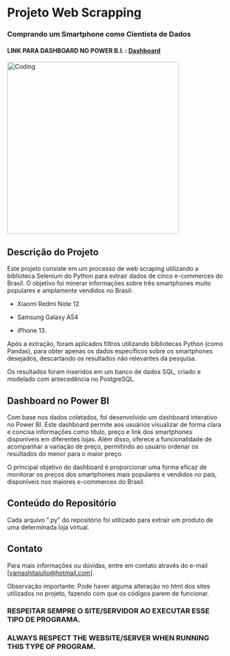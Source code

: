 # Projeto Web Scrapping
### Comprando um Smartphone como Cientista de Dados 

#### LINK PARA DASHBOARD NO POWER B.I. : [Dashboard](https://app.powerbi.com/view?r=eyJrIjoiMjU0OThlOTYtYTBjYy00MzE1LWFiMGMtOGY0MDJkODY5MDBlIiwidCI6IjE3NGZkYjA3LWY1YjYtNDc4Zi05MDdmLTY4NWY3ZDVkMGRhNCJ9)

<img align="center" alt="Coding" width="400" src="https://m.economictimes.com/thumb/msid-55632972,width-1200,height-900,resizemode-4,imgsize-109036/how-do-smartphone-users-take-their-online-buying-decisions.jpg">

## Descrição do Projeto
Este projeto consiste em um processo de web scraping utilizando a biblioteca Selenium do Python para extrair dados de cinco e-commerces do Brasil.
O objetivo foi minerar informações sobre três smartphones muito populares e amplamente vendidos no Brasil: 

- Xiaomi Redmi Note 12

- Samsung Galaxy A54

- iPhone 13.

Após a extração, foram aplicados filtros utilizando bibliotecas Python (como Pandas), para obter apenas os dados específicos sobre os smartphones desejados, descartando os resultados não relevantes da pesquisa.

Os resultados foram inseridos em um banco de dados SQL, criado e modelado com antecedência no PostgreSQL.

## Dashboard no Power BI
Com base nos dados coletados, foi desenvolvido um dashboard interativo no Power BI. 
Este dashboard permite aos usuários visualizar de forma clara e concisa informações como título, preço e link dos smartphones disponíveis em diferentes lojas. 
Além disso, oferece a funcionalidade de acompanhar a variação de preço, permitindo ao usuário ordenar os resultados do menor para o maior preço.

O principal objetivo do dashboard é proporcionar uma forma eficaz de monitorar os preços dos smartphones mais populares e vendidos no país, disponíveis nos maiores e-commerces do Brasil.

## Conteúdo do Repositório
Cada arquivo ".py" do repositório foi utilizado para extrair um produto de uma determinada loja virtual.

## Contato
Para mais informações ou dúvidas, entre em contato através do e-mail [yamashitajulio@hotmail.com].

Observação importante: Pode haver alguma alteração no html dos sites utilizados no projeto, fazendo com que os códigos parem de funcionar. 

### RESPEITAR SEMPRE O SITE/SERVIDOR AO EXECUTAR ESSE TIPO DE PROGRAMA.
### ALWAYS RESPECT THE WEBSITE/SERVER WHEN RUNNING THIS TYPE OF PROGRAM.
